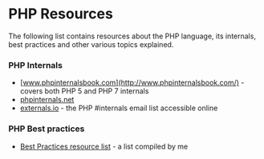 # PHP Resources

The following list contains resources about the PHP language, its internals, best practices and other various topics explained.

### PHP Internals
- [www.phpinternalsbook.com](http://www.phpinternalsbook.com/) - covers both PHP 5 and PHP 7 internals
- [phpinternals.net](https://phpinternals.net/)
- [externals.io](https://externals.io/) - the PHP #internals email list accessible online

### PHP Best practices
- [Best Practices resource list](https://github.com/kenashkov/php-best-practices) - a list compiled by me



